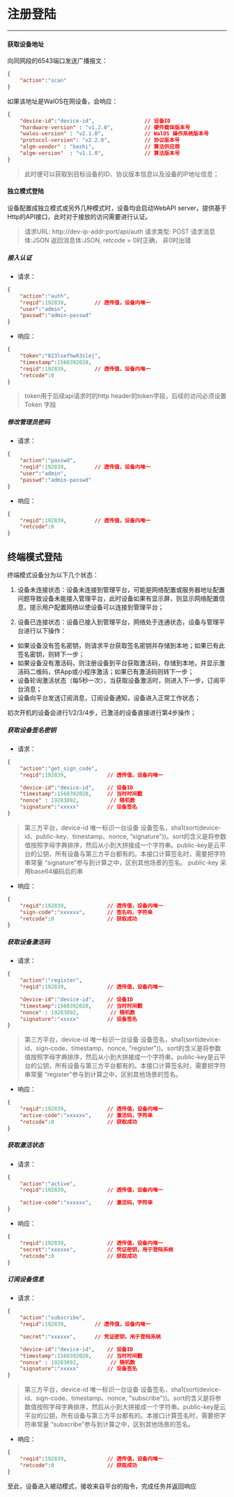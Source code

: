 # 注册登陆
--------

#### 获取设备地址

向同网段的6543端口发送广播报文：

```json
{
    "action":"scan"
}       
```

如果该地址是WalOS在网设备，会响应：

```json
{
    "device-id":"device-id",                // 设备ID
    "hardware-version" : "v1.2.0",          // 硬件载体版本号
    "walos-version" : "v2.1.0",             // WalOS 操作系统版本号
    "protocol-version": "v2.2.0",           // 协议版本号
    "algm-vendor" : "bashi",                // 算法供应商
    "algm-version"  : "v1.1.0",             // 算法版本号
}
```

> 此时便可以获取到目标设备的ID、协议版本信息以及设备的IP地址信息；


#### 独立模式登陆
设备配置成独立模式或另外几种模式时，设备均会启动WebAPI server，提供基于Http的API接口，此时对于接放的访问需要进行认证。

>请求URL: http://dev-ip-addr:port/api/auth
>请求类型: POST
>请求消息体:JSON
>返回消息体:JSON, retcode = 0时正确， 非0时出错

##### 接入认证

- 请求：

```json
{
    "action":"auth",
    "reqid":192839,         // 透传值，设备内唯一
    "user":"admin",
    "passwd":"admin-passwd"
}
```

- 响应：

```json
{
    "token":"823lsefhw03slej",
    "timestamp":1560392020,
    "reqid":192839,         // 透传值，设备内唯一
    "retcode":0
}
```

>token用于后续api请求时的http header的token字段，后续的访问必须设置 Token 字段

##### 修改管理员密码

- 请求：

```json
{
    "action":"passwd",
    "reqid":192839,         // 透传值，设备内唯一
    "user":"admin",
    "passwd":"admin-passwd"
}
```

- 响应：

```json
{
    "reqid":192839,         // 透传值，设备内唯一
    "retcode":0
}
``` 

## 终端模式登陆

终端模式设备分为以下几个状态：
1. 设备未连接状态：设备未连接到管理平台，可能是网络配置或服务器地址配置问题导致设备未能接入管理平台，此时设备如果有显示屏，则显示网络配置信息，提示用户配置网络以使设备可以连接到管理平台；

2. 设备已连接状态：设备已接入到管理平台，网络处于连通状态，设备与管理平台进行以下操作：

- 如果设备没有签名密钥，则请求平台获取签名密钥并存储到本地；如果已有此签名密钥，则转下一步；
- 如果设备没有激活码，则注册设备到平台获取激活码，存储到本地，并显示激活码二维码，供App或小程序激活；如果已有激活码则转下一步；
- 设备轮询激活状态（每5秒一次），当获取设备激活时，则进入下一步，订阅平台消息；
- 设备向平台发送订阅消息，订阅设备通知，设备进入正常工作状态；

初次开机的设备会进行1/2/3/4步，已激活的设备直接进行第4步操作；


##### 获取设备签名密钥

- 请求：

```json
{
    "action":"get_sign_code",
    "reqid":192839,             // 透传值，设备内唯一

    "device-id":"device-id",    // 设备ID
    "timestamp":1560392020,     // 当时时间戳
    "nonce" : 19283892,          // 随机数
    "signature":"xxxxx"         // 设备签名
}
```

> 第三方平台，device-id 唯一标识一台设备
> 设备签名，sha1(sort(device-id、public-key、timestamp、nonce, “signature”))。sort的含义是将参数值按照字母字典排序，然后从小到大拼接成一个字符串。public-key是云平台的公钥，所有设备与第三方平台都有的。本接口计算签名时，需要把字符串常量 “signature”参与到计算之中，区别其他场景的签名。
> public-key 采用base64编码后的串

- 响应：

```json
{
    "reqid":192839,             // 透传值，设备内唯一
    "sign-code":"xxxxxx",       // 签名码，字符串
    "retcode":0                 // 获取成功
}
```

##### 获取设备激活码

- 请求：

```json
{
    "action":"register",
    "reqid":192839,             // 透传值，设备内唯一

    "device-id":"device-id",    // 设备ID
    "timestamp":1560392020,     // 当时时间戳
    "nonce" : 19283892,          // 随机数
    "signature":"xxxxx"         // 设备签名
}
```

> 第三方平台，device-id 唯一标识一台设备
> 设备签名，sha1(sort(device-id、sign-code、timestamp、nonce, "register"))。sort的含义是将参数值按照字母字典排序，然后从小到大拼接成一个字符串。public-key是云平台的公钥，所有设备与第三方平台都有的。本接口计算签名时，需要把字符串常量 “register”参与到计算之中，区别其他场景的签名。

- 响应：

```json
{
    "reqid":192839,             // 透传值，设备内唯一
    "active-code":"xxxxxx",     // 激活码，字符串
    "retcode":0                 // 获取成功
}
```


##### 获取激活状态


- 请求：

```json
{
    "action":"active",
    "reqid":192839,             // 透传值，设备内唯一

    "active-code":"xxxxxx",     // 激活码，字符串
}
```

- 响应：

```json
{
    "reqid":192839,             // 透传值，设备内唯一
    "secret":"xxxxxx",          // 凭证密钥，用于登陆系统
    "retcode":0                 // 获取成功
}
```

##### 订阅设备信息

- 请求：

```json
{
    "action":"subscribe",
    "reqid":192839,         // 透传值，设备内唯一

    "secret":"xxxxxx",      // 凭证密钥，用于登陆系统

    "device-id":"device-id",    // 设备ID
    "timestamp":1560392020,     // 当时时间戳
    "nonce" : 19283892,          // 随机数
    "signature":"xxxxx"         // 设备签名
}
```
> 第三方平台，device-id 唯一标识一台设备
> 设备签名，sha1(sort(device-id、sign-code、timestamp、nonce, "subscribe"))。sort的含义是将参数值按照字母字典排序，然后从小到大拼接成一个字符串。public-key是云平台的公钥，所有设备与第三方平台都有的。本接口计算签名时，需要把字符串常量 “subscribe”参与到计算之中，区别其他场景的签名。

- 响应：

```json
{
    "reqid":192839,             // 透传值，设备内唯一
    "retcode":0                 // 获取成功
}
```

至此，设备进入被动模式，接收来自平台的指令，完成任务并返回响应

